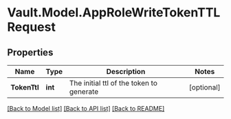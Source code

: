 # Vault.Model.AppRoleWriteTokenTTLRequest

## Properties

Name | Type | Description | Notes
------------ | ------------- | ------------- | -------------
**TokenTtl** | **int** | The initial ttl of the token to generate | [optional] 


[[Back to Model list]](../README.md#documentation-for-models) [[Back to API list]](../README.md#documentation-for-api-endpoints) [[Back to README]](../README.md)

